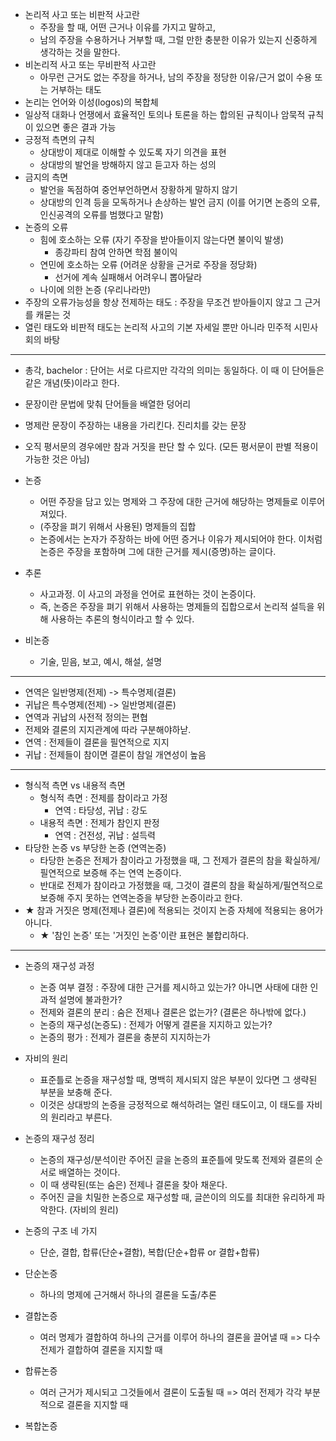 - 논리적 사고 또는 비판적 사고란
  - 주장을 할 때, 어떤 근거나 이유를 가지고 말하고,
  - 남의 주장을 수용하거나 거부할 때, 그럴 만한 충분한 이유가 있는지 신중하게 생각하는 것을 말한다.
- 비논리적 사고 또는 무비판적 사고란
  - 아무런 근거도 없는 주장을 하거나, 남의 주장을 정당한 이유/근거 없이 수용 또는 거부하는 태도
- 논리는 언어와 이성(logos)의 복합체
- 일상적 대화나 언쟁에서 효율적인 토의나 토론을 하는 합의된 규칙이나 암묵적 규칙이 있으면 좋은 결과 가능
- 긍정적 측면의 규칙
  - 상대방이 제대로 이해할 수 있도록 자기 의견을 표현
  - 상대방의 발언을 방해하지 않고 듣고자 하는 성의
- 금지의 측면
  - 발언을 독점하여 중언부언하면서 장황하게 말하지 않기
  - 상대방의 인격 등을 모독하거나 손상하는 발언 금지 (이를 어기면 논증의 오류, 인신공격의 오류를 범했다고 말함)
- 논증의 오류
  - 힘에 호소하는 오류 (자기 주장을 받아들이지 않는다면 불이익 발생)
    - 종강파티 참여 안하면 학점 불이익
  - 연민에 호소하는 오류 (어려운 상황을 근거로 주장을 정당화)
    - 선거에 계속 실패해서 어려우니 뽑아달라
  - 나이에 의한 논증 (우리나라만)
- 주장의 오류가능성을 항상 전제하는 태도 : 주장을 무조건 받아들이지 않고 그 근거를 캐묻는 것
- 열린 태도와 비판적 태도는 논리적 사고의 기본 자세일 뿐만 아니라 민주적 시민사회의 바탕

<hr>

- 총각, bachelor : 단어는 서로 다르지만 각각의 의미는 동일하다. 이 때 이 단어들은 같은 개념(뜻)이라고 한다.
- 문장이란 문법에 맞춰 단어들을 배열한 덩어리
- 명제란 문장이 주장하는 내용을 가리킨다. 진리치를 갖는 문장
- 오직 평서문의 경우에만 참과 거짓을 판단 할 수 있다. (모든 평서문이 판별 적용이 가능한 것은 아님)
- 논증
  - 어떤 주장을 담고 있는 명제와 그 주장에 대한 근거에 해당하는 명제들로 이루어져있다.
  - (주장을 펴기 위해서 사용된) 명제들의 집합
  - 논증에서는 논자가 주장하는 바에 어떤 증거나 이유가 제시되어야 한다. 이처럼 논증은 주장을 포함하며 그에 대한 근거를 제시(증명)하는 글이다.
- 추론

  - 사고과정. 이 사고의 과정을 언어로 표현하는 것이 논증이다.
  - 즉, 논증은 주장을 펴기 위해서 사용하는 명제들의 집합으로서 논리적 설득을 위해 사용하는 추론의 형식이라고 할 수 있다.

- 비논증
  - 기술, 믿음, 보고, 예시, 해설, 설명

<hr>

- 연역은 일반명제(전제) -> 특수명제(결론)
- 귀납은 특수명제(전제) -> 일반명제(결론)
- 연역과 귀납의 사전적 정의는 편협
- 전제와 결론의 지지관계에 따라 구분해야하낟.
- 연역 : 전제들이 결론을 필연적으로 지지
- 귀납 : 전제들이 참이면 결론이 참일 개연성이 높음

<hr>

- 형식적 측면 vs 내용적 측면
  - 형식적 측면 : 전제를 참이라고 가정
    - 연역 : 타당성, 귀납 : 강도
  - 내용적 측면 : 전제가 참인지 판정
    - 연역 : 건전성, 귀납 : 설득력
- 타당한 논증 vs 부당한 논증 (연역논증)
  - 타당한 논증은 전제가 참이라고 가정했을 때, 그 전제가 결론의 참을 확실하게/필연적으로 보증해 주는 연역 논증이다.
  - 반대로 전제가 참이라고 가정했을 때, 그것이 결론의 참을 확실하게/필연적으로 보증해 주지 못하는 연역논증을 부당한 논증이라고 한다.
- ★ 참과 거짓은 명제(전제나 결론)에 적용되는 것이지 논증 자체에 적용되는 용어가 아니다.
  - ★ '참인 논증' 또는 '거짓인 논증'이란 표현은 불합리하다.

<hr>

- 논증의 재구성 과정

  - 논증 여부 결정 : 주장에 대한 근거를 제시하고 있는가? 아니면 사태에 대한 인과적 설명에 불과한가?
  - 전제와 결론의 분리 : 숨은 전제나 결론은 없는가? (결론은 하나밖에 없다.)
  - 논증의 재구성(논증도) : 전제가 어떻게 결론을 지지하고 있는가?
  - 논증의 평가 : 전제가 결론을 충분히 지지하는가

- 자비의 원리

  - 표준틀로 논증을 재구성할 때, 명백히 제시되지 않은 부분이 있다면 그 생략된 부분을 보충해 준다.
  - 이것은 상대방의 논증을 긍정적으로 해석하려는 열린 태도이고, 이 태도를 자비의 원리라고 부른다.

- 논증의 재구성 정리

  - 논증의 재구성/분석이란 주어진 글을 논증의 표준틀에 맞도록 전제와 결론의 순서로 배열하는 것이다.
  - 이 때 생략된(또는 숨은) 전제나 결론을 찾아 채운다.
  - 주어진 글을 치밀한 논증으로 재구성할 때, 글쓴이의 의도를 최대한 유리하게 파악한다. (자비의 원리)

- 논증의 구조 네 가지
  - 단순, 결합, 합류(단순+결함), 복합(단순+합류 or 결합+합류)
- 단순논증
  - 하나의 명제에 근거해서 하나의 결론을 도출/추론
- 결합논증
  - 여러 명제가 결합하여 하나의 근거를 이루어 하나의 결론을 끌어낼 때
    => 다수 전제가 결합하여 결론을 지지할 때
- 합류논증
  - 여러 근거가 제시되고 그것들에서 결론이 도출될 때
    => 여러 전제가 각각 부분적으로 결론을 지지할 때
- 복합논증
